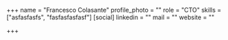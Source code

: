 +++
name = "Francesco Colasante"
profile_photo = ""
role = "CTO"
skills = ["asfasfasfs", "fasfasfasfasf"]
[social]
linkedin = ""
mail = ""
website = ""

+++
